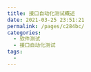 ```yaml
---
title: 接口自动化测试概述
date: 2021-03-25 23:51:21
permalink: /pages/c284bc/
categories:
  - 软件测试
  - 接口自动化测试
tags:
  - 
---
```

